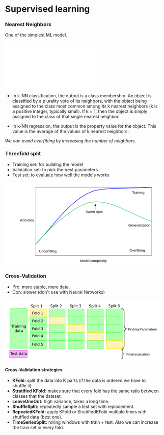 # Supervised learning

### Nearest Neighbors
One of the simplest ML model.

![KNN](images/nn.pgn)

- In k-NN classification, the output is a class membership. An object is classified by a plurality vote of its neighbors, with the object being assigned to the class most common among its k nearest neighbors (k is a positive integer, typically small). If k = 1, then the object is simply assigned to the class of that single nearest neighbor.

- In k-NN regression, the output is the property value for the object. This value is the average of the values of k nearest neighbors.

*We can avoid overfitting by increasing the number of neighbors.*

### Threefold split
- Training set: for building the model
- Validation set: to pick the best parameters
- Test set: to evaluate how well the models works

![Model complexity](images/overfitting.png)

### Cross-Validation
- Pro: more stable, more data.
- Con: slower (don't use with Neural Networks)

![Cross validation + test set](images/cv.png)

#### Cross-Validation strategies
- **KFold:** split the data into K parts (if the data is ordered we have to shuffle it)
- **Stratified KFold:** makes sure that every fold has the same ratio between classes that the dataset.
- **LeaveOneOut:** high variance, takes a long time.
- **ShuffleSplit:** repeatedly sample a test set with replacement.
- **RepeatedKFold:** apply KFold or StratifiedKFold multiple times with shuffled data (best one).
- **TimeSeriesSplit:** rolling windows with train + test. Also we can increase the train set in every fold.
